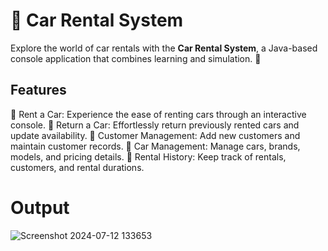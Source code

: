 # 🚗 Car Rental System

Explore the world of car rentals with the **Car Rental System**, a Java-based console application that combines learning and simulation. 🌟

## Features

🚀 Rent a Car: Experience the ease of renting cars through an interactive console.
🔁 Return a Car: Effortlessly return previously rented cars and update availability.
👥 Customer Management: Add new customers and maintain customer records.
🚗 Car Management: Manage cars, brands, models, and pricing details.
📝 Rental History: Keep track of rentals, customers, and rental durations.

# Output
![Screenshot 2024-07-12 133653](https://github.com/user-attachments/assets/8136ca46-6979-44cc-b0d6-42e9cf7b9560)
